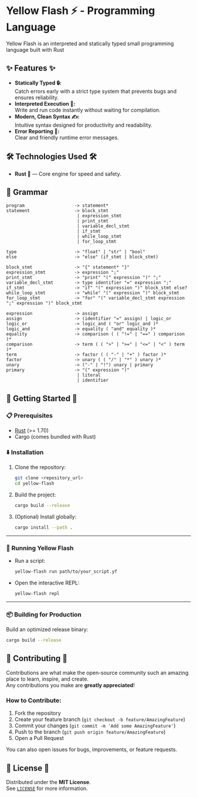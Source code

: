 # Yellow Flash ⚡ - Programming Language

Yellow Flash is an interpreted and statically typed small programming language built with Rust


## ✨ Features ✨

- **Statically Typed 🔒:**  
  Catch errors early with a strict type system that prevents bugs and ensures reliability.
- **Interpreted Execution 🚀:**  
  Write and run code instantly without waiting for compilation.
- **Modern, Clean Syntax ✍️:**  
  Intuitive syntax designed for productivity and readability.
- **Error Reporting 🎯:**  
  Clear and friendly runtime error messages.


## 🛠️ Technologies Used 🛠️

- **Rust 🦀** — Core engine for speed and safety.


## 📜 Grammar

```text
program                   -> statement*
statement                 -> block_stmt
                           | expression_stmt
                           | print_stmt
                           | variable_decl_stmt
                           | if_stmt
                           | while_loop_stmt
                           | for_loop_stmt

type                      -> "float" | "str" | "bool"
else                      -> "else" (if_stmt | block_stmt)

block_stmt                -> "{" statement* "}"
expression_stmt           -> expression ";"
print_stmt                -> "print" "(" expression ")" ";"
variable_decl_stmt        -> type identifier "=" expression ";"
if_stmt                   -> "if" "(" expression ")" block_stmt else?
while_loop_stmt           -> "while" "(" expression ")" block_stmt
for_loop_stmt             -> "for" "(" variable_decl_stmt expression ";" expression ")" block_stmt

expression                -> assign
assign                    -> (identifier "=" assign) | logic_or
logic_or                  -> logic_and ( "or" logic_and )*
logic_and                 -> equality ( "and" equality )*
equality                  -> comparison ( ( "!=" | "==" ) comparison )*
comparison                -> term ( ( ">" | ">=" | "<=" | "<" ) term )*
term                      -> factor ( ( "-" | "+" ) factor )*
factor                    -> unary ( ( "/" | "*" ) unary )*
unary                     -> ("-" | "!") unary | primary
primary                   -> "(" expression ")" 
                           | literal 
                           | identifier
```

## 🚀 Getting Started 🚀

### 📋 Prerequisites

- [Rust](https://www.rust-lang.org/) (>= 1.70)
- Cargo (comes bundled with Rust)


### ⬇️ Installation

1. Clone the repository:

    ```bash
    git clone <repository_url>
    cd yellow-flash
    ```

2. Build the project:

    ```bash
    cargo build --release
    ```

3. (Optional) Install globally:

    ```bash
    cargo install --path .
    ```

---

### 🏃 Running Yellow Flash

- Run a script:

    ```bash
    yellow-flash run path/to/your_script.yf
    ```

- Open the interactive REPL:

    ```bash
    yellow-flash repl
    ```

---

### 📦 Building for Production

Build an optimized release binary:

```bash
cargo build --release
```

## 🤝 Contributing 🤝

Contributions are what make the open-source community such an amazing place to learn, inspire, and create.  
Any contributions you make are **greatly appreciated**!

### How to Contribute:

1. Fork the repository
2. Create your feature branch (`git checkout -b feature/AmazingFeature`)
3. Commit your changes (`git commit -m 'Add some AmazingFeature'`)
4. Push to the branch (`git push origin feature/AmazingFeature`)
5. Open a Pull Request

You can also open issues for bugs, improvements, or feature requests.


## 📄 License 📄

Distributed under the **MIT License**.  
See [`LICENSE`](LICENSE) for more information.
